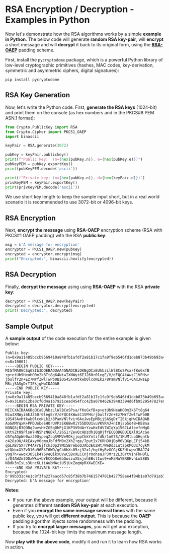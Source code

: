 # RSA Encryption / Decryption - Examples in Python

Now let's demonstrate how the RSA algorithms works by a simple **example in Python**. The below code will generate **random RSA key-pair**, will **encrypt** a short message and will **decrypt** it back to its original form, using the [**RSA-OAEP**](https://en.wikipedia.org/wiki/Optimal_asymmetric_encryption_padding) padding scheme.

First, install the `pycryptodome` package, which is a powerful Python library of low-level cryptographic primitives \(hashes, MAC codes, key-derivation, symmetric and asymmetric ciphers, digital signatures\):

```
pip install pycryptodome
```

## RSA Key Generation

Now, let's write the Python code. First, **generate the RSA keys** \(1024-bit\) and print them on the console \(as hex numbers and in the PKCS\#8 PEM ASN.1 format\):

```py
from Crypto.PublicKey import RSA
from Crypto.Cipher import PKCS1_OAEP
import binascii

keyPair = RSA.generate(3072)

pubKey = keyPair.publickey()
print(f"Public key:  (n={hex(pubKey.n)}, e={hex(pubKey.e)})")
pubKeyPEM = pubKey.exportKey()
print(pubKeyPEM.decode('ascii'))

print(f"Private key: (n={hex(pubKey.n)}, d={hex(keyPair.d)})")
privKeyPEM = keyPair.exportKey()
print(privKeyPEM.decode('ascii'))
```

We use short key length to keep the sample input short, but in a real world scenario it is recommended to use 3072-bit or 4096-bit keys.

## RSA Encryption

Next, **encrypt the message** using **RSA-OAEP** encryption scheme \(RSA with PKCS\#1 OAEP padding\) with the RSA **public key**:

```py
msg = b'A message for encryption'
encryptor = PKCS1_OAEP.new(pubKey)
encrypted = encryptor.encrypt(msg)
print("Encrypted:", binascii.hexlify(encrypted))
```

## RSA Decryption

Finally, **decrypt the message** using using **RSA-OAEP** with the RSA **private key**:

```py
decryptor = PKCS1_OAEP.new(keyPair)
decrypted = decryptor.decrypt(encrypted)
print('Decrypted:', decrypted)
```

## Sample Output

A **sample output** of the code execution for the entire example is given below:

```
Public key: (n=0x9a11485bccb9569410a848fb1afdf2a81b17c1fa9f9eb546fd1deb873b49b693a4edf20eb8362c085cd5b28ba109dbad2bd257a013f57f745402e245b0cc2d553c7b2b8dbba57ebda7f84cfb32b7d9c254f03dbd0188e4b8e40c47b64c1bd2572834b936ffc3da9953657ef8bee80c49c2c12933c8a34804a00eb4c81248e01f, e=0x10001)
-----BEGIN PUBLIC KEY-----
MIGfMA0GCSqGSIb3DQEBAQUAA4GNADCBiQKBgQCaEUhbzLlWlBCoSPsa/fKoGxfB
+p+etUb9HeuHO0m2k6Tt8g64NiwIXNWyi6EJ260r0legE/V/dFQC4kWwzC1VPHsr
jbulfr2n+Ez7MrfZwlTwPb0BiOS45AxHtkwb0lcoNLk2/8PamVNlfvi+6AxJwsEp
M8ijSASgDrTIEkjgHwIDAQAB
-----END PUBLIC KEY-----
Private key: (n=0x9a11485bccb9569410a848fb1afdf2a81b17c1fa9f9eb546fd1deb873b49b693a4edf20eb8362c085cd5b28ba109dbad2bd257a013f57f745402e245b0cc2d553c7b2b8dbba57ebda7f84cfb32b7d9c254f03dbd0188e4b8e40c47b64c1bd2572834b936ffc3da9953657ef8bee80c49c2c12933c8a34804a00eb4c81248e01f, d=0x318ab12be3cf0d4a1b7921cead454fcc42ba070462639483394d6fb9529547827e9c8d23b294a8e01f8a1019da34e350f2307740e06a270bef1fe646e6ad213e31b528fdd5f5d03e633c07c44755ed622a629d79e822c095ebdf9cc80e517b5566dd3d3e5b16ec737987337a0e497fdba4b5ad97af41c1c3cdd87542a4637d81)
-----BEGIN RSA PRIVATE KEY-----
MIICXAIBAAKBgQCaEUhbzLlWlBCoSPsa/fKoGxfB+p+etUb9HeuHO0m2k6Tt8g64
NiwIXNWyi6EJ260r0legE/V/dFQC4kWwzC1VPHsrjbulfr2n+Ez7MrfZwlTwPb0B
iOS45AxHtkwb0lcoNLk2/8PamVNlfvi+6AxJwsEpM8ijSASgDrTIEkjgHwIDAQAB
AoGAMYqxK+PPDUobeSHOrUVPzEK6BwRiY5SDOU1vuVKVR4J+nI0jspSo4B+KEBna
NONQ8jB3QOBqJwvvH+ZG5q0hPjG1KP3V9dA+YzwHxEdV7WIqYp156CLAlevfnMgO
UXtVZt09PlsW7HN5hzN6Dkl/26S1rZevQcHDzdh1QqRjfYECQQDGDUIQXlOiAcGo
d5YqAGpWe0wzJ0UypeqZcqS9MVe9OkjjopCkkYntifdN/1oG7S/1KUMtLoGHqntb
c428zOO/AkEAxyV0cmuJbFdfM0x2XhZ+ge/7putIx76RHDOjBpM6VQXpLEFj54kB
qGLAB7SXr7P4AFrEjfckJOp2YMI5BreboQJAb3EUZHt/WeDdJLutzpKPQ3x7oykM
wfQkbxXYZvD16u96BkT6WO/gCb6hXs05zj32x1/hgfHyRvGCGjKKZdtwpwJBAJ74
y0g7h+wwoxJ0S1k4Y6yeQikxUVwCSBxXLCCnjr0ohsaJPJMrz2L30YtVInFkHOlL
i/Q4AWZmtDDxWkx+bYECQG8e6bGoszuX5xjvhEBslIws9+nMzMuYBR8HvhLo58B5
N8dk3nIsLs3UncKLiiWubMAciU5jUxZoqWpRXXwECKE=
-----END RSA PRIVATE KEY-----
Encrypted: b'99b331c4e1c8f3fa227aacd57c85f38b7b7461574701b427758ee4f94b1e07d791ab70b55d672ff55dbe133ac0bea16fc23ea84636365f605a9b645e0861ee11d68a7550be8eb35e85a4bde6d73b0b956d000866425511c7920cdc8a3786a4f1cb1986a875373975e158d74e11ad751594de593a35de765fe329c0d3dfbbfedc'
Decrypted: b'A message for encryption'
```

**Notes**:

* If you run the above example, your output will be different, because it generates different **random RSA key-pair** at each execution.
* Even if you **encrypt the same message several times** with the same public key, you will get **different output**. This is because the **OAEP** padding algorithm injects some randomness with the padding.
* If you try to **encrypt larger messages**, you will get and exception, because the 1024-bit key limits the maximum message length.

Now **play with the above code**, modify it and run it to learn how RSA works in action.
